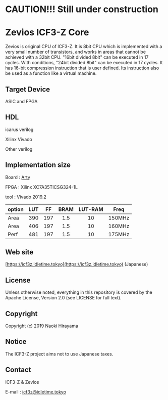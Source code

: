 # CAUTION!!! Still under construction

# Zevios ICF3-Z Core

Zevios is original CPU of ICF3-Z. It is 8bit CPU which is implemented with a very small 
number of transistors, and works in areas that cannot be achieved with a 32bit CPU.
"16bit divided 8bit" can be executed in 17 cycles. With conditions, 
"24bit divided 8bit" can be executed in 17 cycles.
It has 16-bit compression instruction that is user defined.
Its instruction also be used as a function like a virtual machine. 

## Target Device

ASIC and FPGA

## HDL

icarus verilog

Xilinx Vivado

Other verilog

## Implementation size 

Board : [Arty](https://reference.digilentinc.com/reference/programmable-logic/arty/start)

FPGA : Xilinx XC7A35TICSG324-1L

tool : Vivado 2019.2

| option |LUT|FF|BRAM|LUT-RAM|Freq|
|:--|:--:|:--:|:--:|:--:|:--:|
|Area |390|197|1.5|10|150MHz|
|Area |406|197|1.5|10|160MHz|
|Perf |481|197|1.5|10|175MHz|


## Web site

[https://icf3z.idletime.tokyo](https://icf3z.idletime.tokyo) (Japanese)

## License

Unless otherwise noted, everything in this repository is covered by the Apache
License, Version 2.0 (see LICENSE for full text).

## Copyright

Copyright (c) 2019 Naoki Hirayama

## Notice

The ICF3-Z project aims not to use Japanese taxes.

## Contact

ICF3-Z & Zevios

E-mail : icf3z@idletime.tokyo
